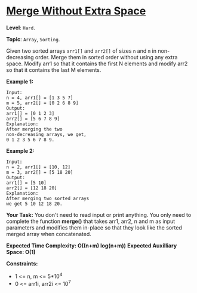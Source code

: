# [Merge Without Extra Space](https://practice.geeksforgeeks.org/problems/merge-two-sorted-arrays-1587115620/1)

**Level**: `Hard`.

**Topic**: `Array`, `Sorting`.

Given two sorted arrays `arr1[]` and `arr2[]` of sizes `n` and `m` in non-decreasing order. Merge them in sorted order without using any extra space. Modify arr1 so that it contains the first N elements and modify arr2 so that it contains the last M elements.

**Example 1:**

```
Input:
n = 4, arr1[] = [1 3 5 7]
m = 5, arr2[] = [0 2 6 8 9]
Output:
arr1[] = [0 1 2 3]
arr2[] = [5 6 7 8 9]
Explanation:
After merging the two
non-decreasing arrays, we get,
0 1 2 3 5 6 7 8 9.
```

**Example 2:**

```
Input:
n = 2, arr1[] = [10, 12]
m = 3, arr2[] = [5 18 20]
Output:
arr1[] = [5 10]
arr2[] = [12 18 20]
Explanation:
After merging two sorted arrays
we get 5 10 12 18 20.
```

**Your Task:**
You don't need to read input or print anything. You only need to complete the function **merge()** that takes arr1, arr2, n and m as input parameters and modifies them in-place so that they look like the sorted merged array when concatenated.

**Expected Time Complexity: O((n+m) log(n+m))**
**Expected Auxilliary Space: O(1)**

**Constraints:**

-   1 <= n, m <= 5\*10<sup>4</sup>
-   0 <= arr1i, arr2i <= 10<sup>7</sup>
